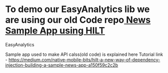 # To demo our EasyAnalytics lib we are using our old Code repo<a href="https://github.com/myJarvis/DaggerHiltApp"> News Sample App using HILT</a> 


EasyAnalytics


























Sample app used to make API calss(old code) is explained here Tutorial link - https://medium.com/native-mobile-bits/hilt-a-new-way-of-dependency-injection-building-a-sample-news-app-a150f59c2c2b


